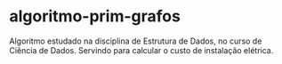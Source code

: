 # algoritmo-prim-grafos
Algoritmo estudado na disciplina de Estrutura de Dados, no curso de Ciência de Dados. Servindo para calcular o custo de instalação elétrica.
